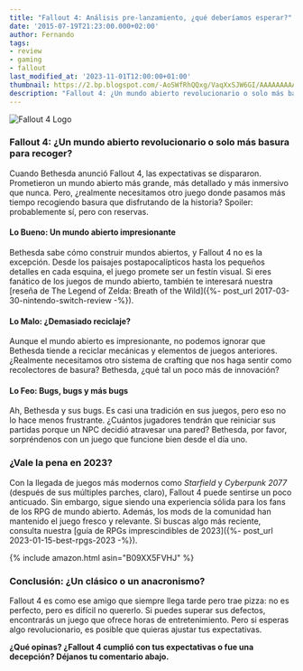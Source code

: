 ```yaml
---
title: "Fallout 4: Análisis pre-lanzamiento, ¿qué deberíamos esperar?"
date: '2015-07-19T21:23:00.000+02:00'
author: Fernando
tags:
- review
- gaming
- fallout
last_modified_at: '2023-11-01T12:00:00+01:00'
thumbnail: https://2.bp.blogspot.com/-AoSWfRhQQxg/VaqXxSJW6GI/AAAAAAAAAnA/E4LFfuukKMY/s72-c/fallout-4-logo%255B1%255D.JPG
description: "Fallout 4: ¿Un mundo abierto revolucionario o solo más basura para recoger? Descubre nuestras expectativas y críticas en este análisis pre-lanzamiento."
---
```


![Fallout 4 Logo](https://2.bp.blogspot.com/-AoSWfRhQQxg/VaqXxSJW6GI/AAAAAAAAAnA/E4LFfuukKMY/s1600/fallout-4-logo%255B1%255D.JPG)

### Fallout 4: ¿Un mundo abierto revolucionario o solo más basura para recoger?

Cuando Bethesda anunció Fallout 4, las expectativas se dispararon. Prometieron un mundo abierto más grande, más detallado y más inmersivo que nunca. Pero, ¿realmente necesitamos otro juego donde pasamos más tiempo recogiendo basura que disfrutando de la historia? Spoiler: probablemente sí, pero con reservas.

#### Lo Bueno: Un mundo abierto impresionante

Bethesda sabe cómo construir mundos abiertos, y Fallout 4 no es la excepción. Desde los paisajes postapocalípticos hasta los pequeños detalles en cada esquina, el juego promete ser un festín visual. Si eres fanático de los juegos de mundo abierto, también te interesará nuestra [reseña de The Legend of Zelda: Breath of the Wild]({%- post_url 2017-03-30-nintendo-switch-review -%}).

#### Lo Malo: ¿Demasiado reciclaje?

Aunque el mundo abierto es impresionante, no podemos ignorar que Bethesda tiende a reciclar mecánicas y elementos de juegos anteriores. ¿Realmente necesitamos otro sistema de crafting que nos haga sentir como recolectores de basura? Bethesda, ¿qué tal un poco más de innovación?

#### Lo Feo: Bugs, bugs y más bugs

Ah, Bethesda y sus bugs. Es casi una tradición en sus juegos, pero eso no lo hace menos frustrante. ¿Cuántos jugadores tendrán que reiniciar sus partidas porque un NPC decidió atravesar una pared? Bethesda, por favor, sorpréndenos con un juego que funcione bien desde el día uno.

### ¿Vale la pena en 2023?

Con la llegada de juegos más modernos como *Starfield* y *Cyberpunk 2077* (después de sus múltiples parches, claro), Fallout 4 puede sentirse un poco anticuado. Sin embargo, sigue siendo una experiencia sólida para los fans de los RPG de mundo abierto. Además, los mods de la comunidad han mantenido el juego fresco y relevante. Si buscas algo más reciente, consulta nuestra [guía de RPGs imprescindibles de 2023]({%- post_url 2023-01-15-best-rpgs-2023 -%}).

{% include amazon.html asin="B09XX5FVHJ" %}

### Conclusión: ¿Un clásico o un anacronismo?

Fallout 4 es como ese amigo que siempre llega tarde pero trae pizza: no es perfecto, pero es difícil no quererlo. Si puedes superar sus defectos, encontrarás un juego que ofrece horas de entretenimiento. Pero si esperas algo revolucionario, es posible que quieras ajustar tus expectativas.

**¿Qué opinas? ¿Fallout 4 cumplió con tus expectativas o fue una decepción? Déjanos tu comentario abajo.**
